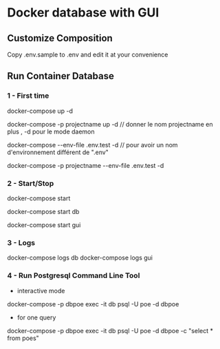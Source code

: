 # Docker database with GUI

## Customize Composition
Copy .env.sample to .env and edit it at your convenience

## Run Container Database
### 1 - First time
docker-compose up -d

docker-compose -p projectname up -d // donner  le nom projectname en plus , -d pour le mode daemon

docker-compose --env-file .env.test -d // pour avoir un nom d'environnement différent de ".env"

docker-compose -p projectname --env-file .env.test -d
### 2 - Start/Stop
docker-compose start

docker-compose start db

docker-compose start gui

### 3 - Logs
docker-compose logs db
docker-compose logs gui

### 4 - Run Postgresql Command Line Tool
- interactive mode

docker-compose -p dbpoe exec -it db psql -U poe -d dbpoe

- for one query

docker-compose -p dbpoe exec -it db psql -U poe -d dbpoe -c "select * from poes"

